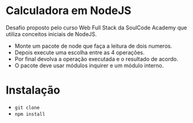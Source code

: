 # Calculadora em NodeJS
Desafio proposto pelo curso Web Full Stack da SoulCode Academy que utiliza conceitos iniciais de NodeJS.

 * Monte um pacote de node que faça a leitura de dois numeros.
 * Depois execute uma escolha entre as 4 operações.
 * Por final devolva a operação executada e o resultado de acordo.
 * O pacote deve usar módulos inquirer e um módulo interno.
 
 # Instalação
 * `git clone`
 * `npm install`
 
